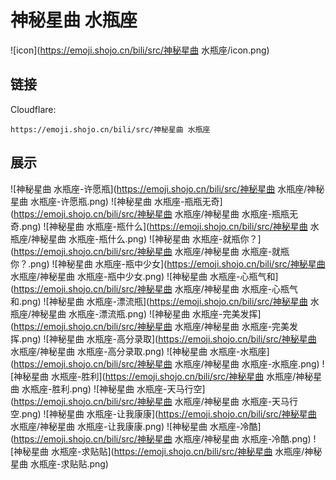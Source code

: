 # 神秘星曲 水瓶座
![icon](https://emoji.shojo.cn/bili/src/神秘星曲 水瓶座/icon.png)
## 链接
Cloudflare:
```
https://emoji.shojo.cn/bili/src/神秘星曲 水瓶座
```
## 展示
![神秘星曲 水瓶座-许愿瓶](https://emoji.shojo.cn/bili/src/神秘星曲 水瓶座/神秘星曲 水瓶座-许愿瓶.png)
![神秘星曲 水瓶座-瓶瓶无奇](https://emoji.shojo.cn/bili/src/神秘星曲 水瓶座/神秘星曲 水瓶座-瓶瓶无奇.png)
![神秘星曲 水瓶座-瓶什么](https://emoji.shojo.cn/bili/src/神秘星曲 水瓶座/神秘星曲 水瓶座-瓶什么.png)
![神秘星曲 水瓶座-就瓶你？](https://emoji.shojo.cn/bili/src/神秘星曲 水瓶座/神秘星曲 水瓶座-就瓶你？.png)
![神秘星曲 水瓶座-瓶中少女](https://emoji.shojo.cn/bili/src/神秘星曲 水瓶座/神秘星曲 水瓶座-瓶中少女.png)
![神秘星曲 水瓶座-心瓶气和](https://emoji.shojo.cn/bili/src/神秘星曲 水瓶座/神秘星曲 水瓶座-心瓶气和.png)
![神秘星曲 水瓶座-漂流瓶](https://emoji.shojo.cn/bili/src/神秘星曲 水瓶座/神秘星曲 水瓶座-漂流瓶.png)
![神秘星曲 水瓶座-完美发挥](https://emoji.shojo.cn/bili/src/神秘星曲 水瓶座/神秘星曲 水瓶座-完美发挥.png)
![神秘星曲 水瓶座-高分录取](https://emoji.shojo.cn/bili/src/神秘星曲 水瓶座/神秘星曲 水瓶座-高分录取.png)
![神秘星曲 水瓶座-水瓶座](https://emoji.shojo.cn/bili/src/神秘星曲 水瓶座/神秘星曲 水瓶座-水瓶座.png)
![神秘星曲 水瓶座-胜利](https://emoji.shojo.cn/bili/src/神秘星曲 水瓶座/神秘星曲 水瓶座-胜利.png)
![神秘星曲 水瓶座-天马行空](https://emoji.shojo.cn/bili/src/神秘星曲 水瓶座/神秘星曲 水瓶座-天马行空.png)
![神秘星曲 水瓶座-让我康康](https://emoji.shojo.cn/bili/src/神秘星曲 水瓶座/神秘星曲 水瓶座-让我康康.png)
![神秘星曲 水瓶座-冷酷](https://emoji.shojo.cn/bili/src/神秘星曲 水瓶座/神秘星曲 水瓶座-冷酷.png)
![神秘星曲 水瓶座-求贴贴](https://emoji.shojo.cn/bili/src/神秘星曲 水瓶座/神秘星曲 水瓶座-求贴贴.png)
